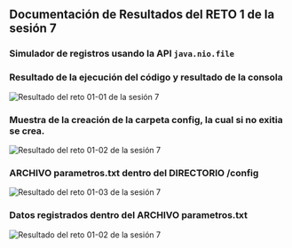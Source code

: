 ## Documentación de Resultados del RETO 1 de la sesión 7 
### Simulador de registros usando la API `java.nio.file`

### Resultado de la ejecución del código y resultado de la consola
![Resultado del reto 01-01 de la sesión 7](../img/R1S7-01.png)

### Muestra de la creación de la carpeta config, la cual si no exitia se crea.
![Resultado del reto 01-02 de la sesión 7](../img/R1S7-02.png)

### ARCHIVO parametros.txt dentro del DIRECTORIO /config
![Resultado del reto 01-03 de la sesión 7](../img/R1S7-03.png)

### Datos registrados dentro del ARCHIVO parametros.txt 
![Resultado del reto 01-02 de la sesión 7](../img/R1S7-04.png)
